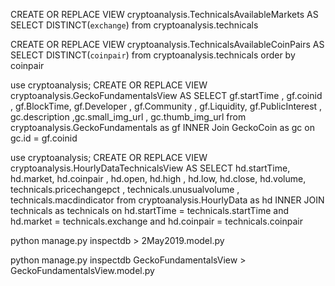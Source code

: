 CREATE OR REPLACE VIEW cryptoanalysis.TechnicalsAvailableMarkets
AS
SELECT DISTINCT(`exchange`) from cryptoanalysis.technicals

CREATE OR REPLACE VIEW cryptoanalysis.TechnicalsAvailableCoinPairs
AS
SELECT DISTINCT(`coinpair`) from cryptoanalysis.technicals order by coinpair

use cryptoanalysis;
CREATE OR REPLACE VIEW cryptoanalysis.GeckoFundamentalsView
AS
SELECT gf.startTime , gf.coinid , gf.BlockTime, gf.Developer , gf.Community , gf.Liquidity, gf.PublicInterest , gc.description ,gc.small_img_url , gc.thumb_img_url from cryptoanalysis.GeckoFundamentals as gf
INNER Join GeckoCoin as gc on gc.id = gf.coinid


use cryptoanalysis;
CREATE OR REPLACE VIEW cryptoanalysis.HourlyDataTechnicalsView
AS
SELECT hd.startTime, hd.market, hd.coinpair , hd.open, hd.high , hd.low,  hd.close, hd.volume, technicals.pricechangepct , technicals.unusualvolume , technicals.macdindicator from cryptoanalysis.HourlyData as hd
INNER JOIN technicals as technicals on hd.startTime = technicals.startTime and hd.market = technicals.exchange and hd.coinpair = technicals.coinpair

python manage.py inspectdb  > 2May2019.model.py

python manage.py inspectdb GeckoFundamentalsView > GeckoFundamentalsView.model.py